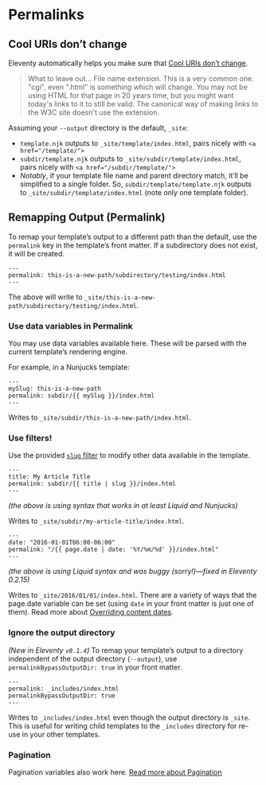 # Permalinks

## Cool URIs don’t change

Eleventy automatically helps you make sure that [Cool URIs don’t change](https://www.w3.org/Provider/Style/URI.html).

> What to leave out…
> File name extension. This is a very common one. "cgi", even ".html" is something which will change. You may not be using HTML for that page in 20 years time, but you might want today's links to it to still be valid. The canonical way of making links to the W3C site doesn't use the extension.

Assuming your `--output` directory is the default, `_site`:

* `template.njk` outputs to `_site/template/index.html`, pairs nicely with `<a href="/template/">`
* `subdir/template.njk` outputs to `_site/subdir/template/index.html`, pairs nicely with `<a href="/subdir/template/">`
* _Notably_, if your template file name and parent directory match, it’ll be simplified to a single folder. So, `subdir/template/template.njk` outputs to `_site/subdir/template/index.html` (note only one template folder).

## Remapping Output (Permalink)

To remap your template’s output to a different path than the default, use the `permalink` key in the template’s front matter. If a subdirectory does not exist, it will be created.

```
---
permalink: this-is-a-new-path/subdirectory/testing/index.html
---
```

The above will write to `_site/this-is-a-new-path/subdirectory/testing/index.html`.

### Use data variables in Permalink

You may use data variables available here. These will be parsed with the current template’s rendering engine.

For example, in a Nunjucks template:

```
---
mySlug: this-is-a-new-path
permalink: subdir/{{ mySlug }}/index.html
---
```

Writes to `_site/subdir/this-is-a-new-path/index.html`.

### Use filters!

Use the provided [`slug` filter](filters.md#slug) to modify other data available in the template.

```
---
title: My Article Title
permalink: subdir/{{ title | slug }}/index.html
---
```

_(the above is using syntax that works in at least Liquid and Nunjucks)_

Writes to `_site/subdir/my-article-title/index.html`.

```
---
date: "2016-01-01T06:00-06:00"
permalink: "/{{ page.date | date: '%Y/%m/%d' }}/index.html"
---
```

_(the above is using Liquid syntax and was buggy (sorry!)—fixed in Eleventy 0.2.15)_

Writes to `_site/2016/01/01/index.html`. There are a variety of ways that the page.date variable can be set (using `date` in your front matter is just one of them). Read more about [Overriding content dates](collections.md#overriding-content-dates).

### Ignore the output directory

_(New in Eleventy `v0.1.4`)_ To remap your template’s output to a directory independent of the output directory (`--output`), use `permalinkBypassOutputDir: true` in your front matter.

```
---
permalink: _includes/index.html
permalinkBypassOutputDir: true
---
```

Writes to `_includes/index.html` even though the output directory is `_site`. This is useful for writing child templates to the `_includes` directory for re-use in your other templates.

### Pagination

Pagination variables also work here. [Read more about Pagination](pagination.md)
